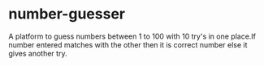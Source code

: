 # number-guesser

A platform to guess numbers between 1 to 100 with 10 try's in one place.If number entered matches with the other then it is correct number else it gives another try.
